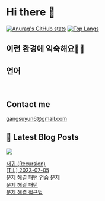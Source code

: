 # Hi there 👋

[![Anurag's GitHub stats](https://github-readme-stats.vercel.app/api?username=rkdden)](https://github.com/anuraghazra/github-readme-stats)
[![Top Langs](https://github-readme-stats.vercel.app/api/top-langs/?username=rkdden&layout=compact&hide=r,jupyter%20notebook,c%23&exclude_repo=roharui.github.io)](https://github.com/anuraghazra/github-readme-stats)

## 이런 환경에 익숙해요✍🏼

## 언어

<p>
  <img alt="" src= "https://img.shields.io/badge/JavaScript-F7DF1E?style=flat-square&logo=JavaScript&logoColor=white"/> 
  <img alt="" src= "https://img.shields.io/badge/TypeScript-black?logo=typescript&logoColor=blue"/>
</p>

## Contact me

gangsuyun6@gmail.com

## 📕 Latest Blog Posts
<p>
    <a href="https://systorage.tistory.com/"><img src="https://img.shields.io/badge/Blog-FF5722?style=flat-square&logo=Blogger&logoColor=white"/></a><br>
</p>

<a href=https://systorage.tistory.com/entry/%EC%9E%AC%EA%B7%80-Recursion>재귀 (Recursion)</a></br><a href=https://systorage.tistory.com/entry/TIL-2023-07-05>[TIL] 2023-07-05</a></br><a href=https://systorage.tistory.com/entry/%EB%AC%B8%EC%A0%9C-%ED%95%B4%EA%B2%B0-%ED%8C%A8%ED%84%B4-%EC%97%B0%EC%8A%B5-%EB%AC%B8%EC%A0%9C>문제 해결 패턴 연습 문제</a></br><a href=https://systorage.tistory.com/entry/%EB%AC%B8%EC%A0%9C-%ED%95%B4%EA%B2%B0-%ED%8C%A8%ED%84%B4>문제 해결 패턴</a></br><a href=https://systorage.tistory.com/entry/%EB%AC%B8%EC%A0%9C-%ED%95%B4%EA%B2%B0-%EC%A0%91%EA%B7%BC%EB%B2%95>문제 해결 접근법</a></br>